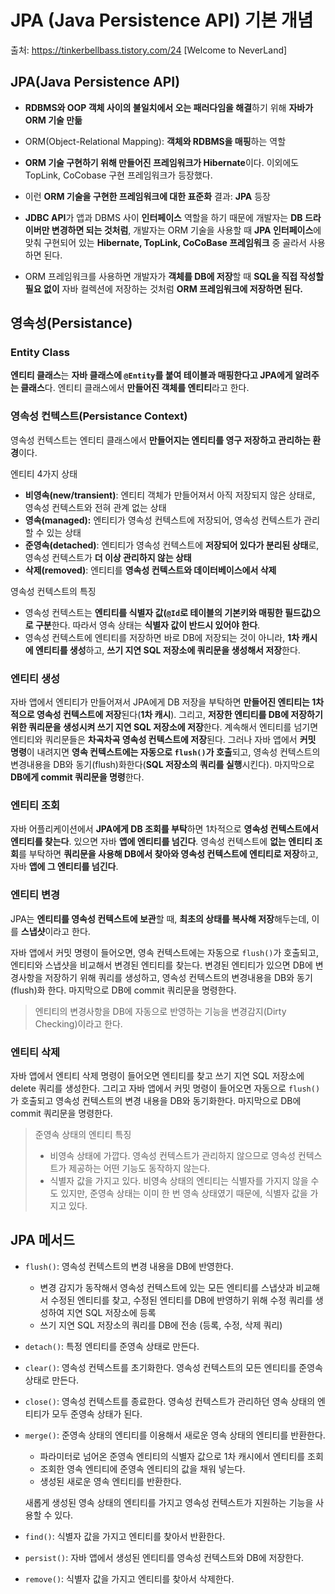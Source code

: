 # JPA (Java Persistence API) 기본 개념

출처: https://tinkerbellbass.tistory.com/24 [Welcome to NeverLand]

## JPA(Java Persistence API)

- **RDBMS와 OOP 객체 사이의 불일치에서 오는 패러다임을 해결**하기 위해 **자바가 ORM 기술 만듦**
- ORM(Object-Relational Mapping): **객체와 RDBMS을 매핑**하는 역할

- **ORM 기술 구현하기 위해 만들어진 프레임워크가 Hibernate**이다. 이외에도 TopLink, CoCobase 구현 프레임워크가 등장했다. 
- 이런 **ORM 기술을 구현한 프레임워크에 대한 표준화** 결과: **JPA** 등장
- **JDBC API**가 앱과 DBMS 사이 **인터페이스** 역할을 하기 때문에 개발자는 **DB 드라이버만 변경하면 되는 것처럼**, 개발자는 ORM 기술을 사용할 때 **JPA 인터페이스**에 맞춰 구현되어 있는 **Hibernate, TopLink, CoCoBase 프레임워크** 중 골라서 사용하면 된다. 
- ORM 프레임워크를 사용하면 개발자가 **객체를 DB에 저장**할 때 **SQL을 직접 작성할 필요 없이** 자바 컬렉션에 저장하는 것처럼 **ORM 프레임워크에 저장하면 된다.** 



## 영속성(Persistance)

### Entity Class

**엔티티 클래스**는 **자바 클래스에 `@Entity`를 붙여 테이블과 매핑한다고 JPA에게 알려주는 클래스**다. 엔티티 클래스에서 **만들어진 객체를 엔티티**라고 한다. 

### 영속성 컨텍스트(Persistance Context)

영속성 컨텍스트는 엔티티 클래스에서 **만들어지는 엔티티를 영구 저장하고 관리하는 환경**이다.

엔티티 4가지 상태

- **비영속(new/transient)**: 엔티티 객체가 만들어져서 아직 저장되지 않은 상태로, 영속성 컨텍스트와 전혀 관계 없는 상태
- **영속(managed):** 엔티티가 영속성 컨텍스트에 저장되어, 영속성 컨텍스트가 관리할 수 있는 상태
- **준영속(detached)**: 엔티티가 영속성 컨텍스트에 **저장되어 있다가 분리된 상태**로, 영속성 컨텍스트가 **더 이상 관리하지 않는 상태**
- **삭제(removed)**: 엔티티를 **영속성 컨텍스트와 데이터베이스에서 삭제**

영속성 컨텍스트의 특징

- 영속성 컨텍스트는 **엔티티를 식별자 값(`@Id`로 테이블의 기본키와 매핑한 필드값)으로 구분**한다. 따라서 영속 상태는 **식별자 값이 반드시 있어야 한다**. 
- 영속성 컨텍스트에 엔티티를 저장하면 바로 DB에 저장되는 것이 아니라, **1차 캐시에 엔티티를 생성**하고, **쓰기 지연 SQL 저장소에 쿼리문을 생성해서 저장**한다. 

### 엔티티 생성

자바 앱에서 엔티티가 만들어져서 JPA에게 DB 저장을 부탁하면 **만들어진 엔티티는 1차적으로 영속성 컨텍스트에 저장**된다(**1차 캐시**). 그리고, **저장한 엔티티를 DB에 저장하기 위한 쿼리문을 생성시켜 쓰기 지연 SQL 저장소에 저장**한다. 계속해서 엔티티를 넘기면 엔티티와 쿼리문들은 **차곡차곡 영속성 컨텍스트에 저장**된다. 그러나 자바 앱에서 **커밋 명령**이 내려지면 **영속 컨텍스트에는 자동으로 `flush()`가 호출**되고, 영속성 컨텍스트의 변경내용을 DB와 동기(flush)화한다(**SQL 저장소의 쿼리를 실행**시킨다). 마지막으로 **DB에게 commit 쿼리문을 명령**한다.  

### 엔티티 조회

자바 어플리케이션에서 **JPA에게 DB 조회를 부탁**하면 1차적으로 **영속성 컨텍스트에서 엔티티를 찾는다**. 있으면 자바 **앱에 엔티티를 넘긴다**. 영속성 컨텍스트에 **없는 엔티티 조회**를 부탁하면 **쿼리문을 사용해 DB에서 찾아와 영속성 컨텍스트에 엔티티로 저장**하고, 자바 **앱에 그 엔티티를 넘긴다**. 

### 엔티티 변경

JPA는 **엔티티를 영속성 컨텍스트에 보관**할 때, **최초의 상태를 복사해 저장**해두는데, 이를 **스냅샷**이라고 한다. 

자바 앱에서 커밋 명령이 들어오면, 영속 컨텍스트에는 자동으로 `flush()`가 호출되고, 엔티티와 스냅샷을 비교해서 변경된 엔티티를 찾는다. 변경된 엔티티가 있으면 DB에 변경사항을 저장하기 위해 쿼리를 생성하고, 영속성 컨텍스트의 변경내용을 DB와 동기(flush)화 한다. 마지막으로 DB에 commit 쿼리문을 명령한다. 

> 엔티티의 변경사항을 DB에 자동으로 반영하는 기능을 변경감지(Dirty Checking)이라고 한다.

### 엔티티 삭제

자바 앱에서 엔티티 삭제 명령이 들어오면 엔티티를 찾고 쓰기 지연 SQL 저장소에 delete 쿼리를 생성한다. 그리고 자바 앱에서 커밋 명령이 들어오면 자동으로 `flush()`가 호출되고 영속성 컨텍스트의 변경 내용을 DB와 동기화한다. 마지막으로 DB에 commit 쿼리문을 명령한다.



> 준영속 상태의 엔티티 특징
>
> - 비영속 상태에 가깝다. 영속성 컨텍스트가 관리하지 않으므로 영속성 컨텍스트가 제공하는 어떤 기능도 동작하지 않는다. 
> - 식별자 값을 가지고 있다. 비영속 상태의 엔티티는 식별자를 가지지 않을 수도 있지만, 준영속 상태는 이미 한 번 영속 상태였기 때문에, 식별자 값을 가지고 있다. 

## JPA 메서드

- `flush()`: 영속성 컨텍스트의 변경 내용을 DB에 반영한다.

  - 변경 감지가 동작해서 영속성 컨텍스트에 있는 모든 엔티티를 스냅샷과 비교해서 수정된 엔티티를 찾고, 수정된 엔티티를 DB에 반영하기 위해 수정 쿼리를 생성하여 지연 SQL 저장소에 등록
  - 쓰기 지연 SQL 저장소의 쿼리를 DB에 전송 (등록, 수정, 삭제 쿼리)

- `detach()`: 특정 엔티티를 준영속 상태로 만든다. 

- `clear()`: 영속성 컨텍스트를 초기화한다. 영속성 컨텍스트의 모든 엔티티를 준영속 상태로 만든다.

- `close()`: 영속성 컨텍스트를 종료한다. 영속성 컨텍스트가 관리하던 영속 상태의 엔티티가 모두 준영속 상태가 된다. 

- `merge()`: 준영속 상태의 엔티티를 이용해서 새로운 영속 상태의 엔티티를 반환한다.

  - 파라미터로 넘어온 준영속 엔티티의 식별자 값으로 1차 캐시에서 엔티티를 조회
  - 조회한 영속 엔티티에 준영속 엔티티의 값을 채워 넣는다.
  - 생성된 새로운 영속 엔티티를 반환한다.

  새롭게 생성된 영속 상태의 엔티티를 가지고 영속성 컨텍스트가 지원하는 기능을 사용할 수 있다.

- `find()`: 식별자 값을 가지고 엔티티를 찾아서 반환한다.

- `persist()`: 자바 앱에서 생성된 엔티티를 영속성 컨텍스트와 DB에 저장한다. 

- `remove()`: 식별자 값을 가지고 엔티티를 찾아서 삭제한다. 


